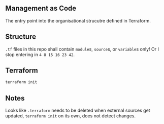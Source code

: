 ## Management as Code
The entry point into the organisational strucutre defined in Terraform.

## Structure
`.tf` files in this repo shall contain `module`s, `source`s, or `variable`s only! Or I stop entering in `4 8 15 16 23 42`.

## Terraform
```sh
terraform init
```

## Notes
Looks like `.terraform` needs to be deleted when external sources get updated, `terraform init` on its own, does not detect changes.
